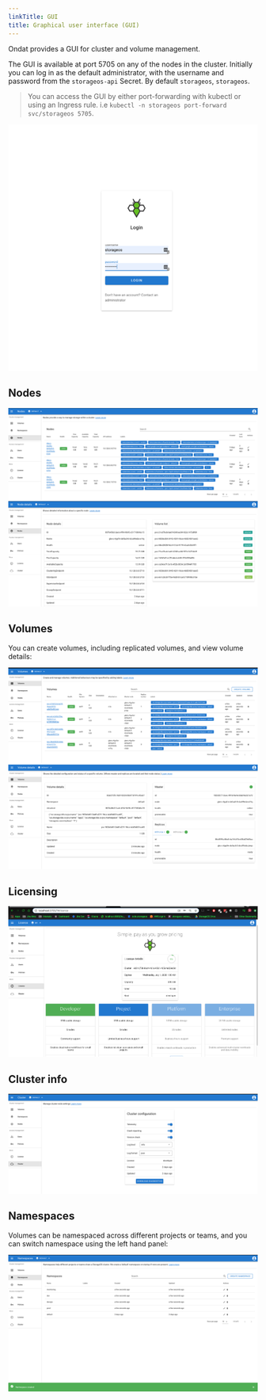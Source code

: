 ```yaml
---
linkTitle: GUI
title: Graphical user interface (GUI)
---
```


Ondat provides a GUI for cluster and volume management.

The GUI is available at port 5705 on any of the nodes in the cluster. Initially
you can log in as the default administrator, with the username and password
from the `storageos-api` Secret. By default `storageos`, `storageos`.

> You can access the GUI by either port-forwarding with kubectl or using an
> Ingress rule. i.e `kubectl -n storageos port-forward svc/storageos 5705`.

![Logging in](/images/docs/gui-v2/login.png)

## Nodes

![Nodes](/images/docs/gui-v2/nodes.png)
![Node detail](/images/docs/gui-v2/node-detail.png)

## Volumes

You can create volumes, including replicated volumes, and view volume details:

![Viewing storage volumes](/images/docs/gui-v2/volumes.png)
![Viewing details of a volume](/images/docs/gui-v2/volume-detail.png)

## Licensing

![License](/images/docs/gui-v2/license.png)

## Cluster info

![Cluster](/images/docs/gui-v2/cluster.png)

## Namespaces

Volumes can be namespaced across different projects or teams, and you can switch namespace using the left hand panel:

![Viewing namespaces](/images/docs/gui-v2/namespaces.png)
